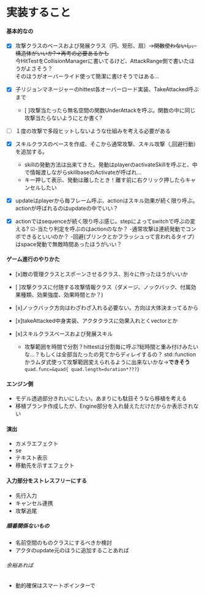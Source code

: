 ﻿# 実装すること

#### 基本的なの
- [x] 攻撃クラスのベースおよび発展クラス（円、矩形、扇）~~→関数使わないし、構造体がいいか?→再考の必要あるかも~~\
今HitTestをCollisionManagerに書いてるけど、AttackRange側で書いたほうがよさそう？\
そのほうがオーバーライド使って簡潔に書けそうではある…


- [x] 子リジョンマネージャーのhittest各オーバーロード実装、TakeAttacked呼ぶまで
	- [ ]攻撃当たったら無名空間の関数UnderAttackを呼ぶ。関数の中に同じ攻撃当たらないようにとか書く?
- [ ] １度の攻撃で多段ヒットしないような仕組みを考える必要がある
- [x] スキルクラスのベースを作成、そこから通常攻撃、スキル攻撃（,回避行動）を追加する。
  - skillの発動方法は出来てきた。発動はplayerのactivateSkillを呼ぶと、中で情報渡しながらskillbaseのActivateが呼ばれ…
  - キー押して表示、発動は離したとき！離す前に右クリック押したらキャンセルしたい
- [x] updateはplayerから毎フレーム呼ぶ、actionはスキル効果が続く限り呼ぶ。actionが呼ばれるのはupdateの中でいい？
- [x] actionではsequenceが続く限り呼ぶ感じ。stepによってswitchで呼ぶの変える?
  ☑-当たり判定を呼ぶのはactionのなか？
  -通常攻撃は連続発動でコンボできるといいのか？
  -回避(ブリンクとかフラッシュって言われるタイプ）はspace発動で無敵時間あったほうがいい？

#### ゲーム進行のやりかた

- [x]敵の管理クラスとスポーンさせるクラス、別々に作ったほうがいいか

- [ ]攻撃クラスに付随する攻撃情報クラス（ダメージ、ノックバック、付属効果種類、効果強度、効果時間とか？)
- [x]ノックバック方向はわざわざ入れる必要ない。方向は大体決まってるから
- [x]takeAttacked中身実装、アクタクラスに効果入れとくvectorとか

- [x]スキルクラスベースおよび発展スキル
  - 攻撃範囲を時間で分割？hittestは分割毎に呼ぶ?総時間と重み付けみたいな…？もしくは全部当たったの見てからディレイするの？
std::functionかラムダ式使って攻撃範囲変えられるように出来ないかな→**できそう**
`quad.func=&quad{ quad.length=duration*???}`

#### エンジン側
- モデル透過部分きれいにしたい。あまりにも駄目そうなら移植を考える
- 移植ブランチ作成したが、Engine部分を入れ替えただけだからか表示されない

#### 演出
- カメラエフェクト
- se
- テキスト表示
- 移動先を示すエフェクト

#### 入力部分をストレスフリーにする
- 先行入力
- キャンセル連携
- 攻撃追尾

##### 順番関係ないもの
- 名前空間のものクラスにするべきか検討
- アクタのupdate元のほうに追加することあれば
###### 余裕あれば
- 動的確保はスマートポインターで



